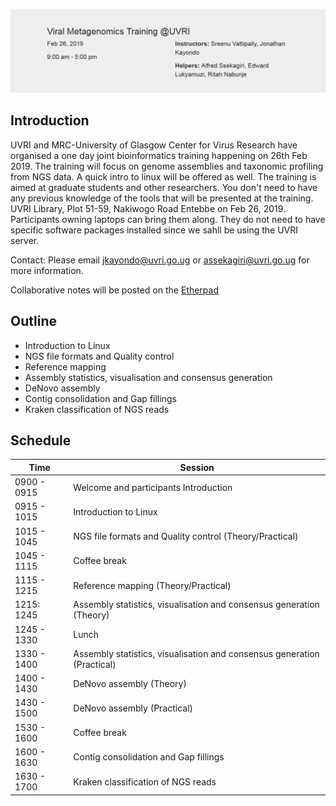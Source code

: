 
![alt text](../assets/Capture.PNG?raw=true "header")


## **Introduction**

UVRI and MRC-University of Glasgow Center for Virus Research have organised a one day joint bioinformatics training happening on 26th Feb 2019. The training will focus on genome assemblies and taxonomic profiling from NGS data. A quick intro to linux will be offered as well.
The training is aimed at graduate students and other researchers. You don't need to have any previous knowledge of the tools that will be presented at the training.
UVRI Library, Plot 51-59, Nakiwogo Road Entebbe on Feb 26, 2019. Participants owning laptops can bring them along.
They do not need to have specific software packages installed since we sahll be using the UVRI server.

Contact: Please email <a href="jkayondo@uvri.go.ug">jkayondo@uvri.go.ug<a/> or <a href="assekagiri@uvri.go.ug">assekagiri@uvri.go.ug<a/> for more information.

Collaborative notes will be posted on the <a href="http://pad.software-carpentry.org/2019-02-19-uvri">Etherpad</a>


## **Outline**

* Introduction to Linux
* NGS file formats and Quality control
* Reference mapping
* Assembly statistics, visualisation and consensus generation
* DeNovo assembly
* Contig consolidation and Gap fillings
* Kraken classification of NGS reads

## **Schedule**

| Time  | Session|
| ------------- | ------------- |
|0900 - 0915 |     Welcome and participants Introduction|
|0915 - 1015 |     Introduction to Linux |
|1015 - 1045 |      NGS file formats and Quality control (Theory/Practical)
|1045 - 1115 |      Coffee break|
|1115 - 1215 |      Reference mapping (Theory/Practical)|
|1215: 1245 |     Assembly statistics, visualisation and consensus generation (Theory)|
|1245 - 1330 |      Lunch|
|1330 - 1400 |      Assembly statistics, visualisation and consensus generation (Practical)|
|1400 - 1430 |      DeNovo assembly (Theory)|
|1430 - 1500 |      DeNovo assembly (Practical)|
|1530 - 1600 |      Coffee break|
|1600 - 1630 |      Contig consolidation and Gap fillings|
|1630 - 1700 |      Kraken classification of NGS reads |
